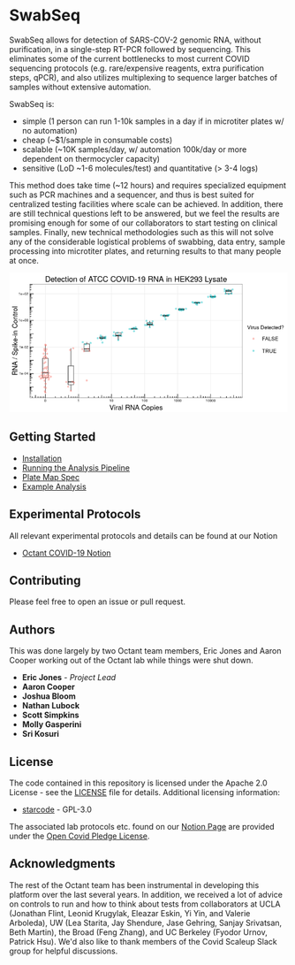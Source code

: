 # SwabSeq

SwabSeq allows for detection of SARS-COV-2 genomic RNA, without purification, in a single-step RT-PCR followed by sequencing. This eliminates some of the current bottlenecks to most current COVID sequencing protocols (e.g. rare/expensive reagents, extra purification steps, qPCR), and also utilizes multiplexing to sequence larger batches of samples without extensive automation.

SwabSeq is:

- simple (1 person can run 1-10k samples in a day if in microtiter plates w/ no automation)
- cheap (~$1/sample in consumable costs)
- scalable (~10K samples/day, w/ automation 100k/day or more dependent on thermocycler capacity)
- sensitive (LoD ~1-6 molecules/test) and quantitative (> 3-4 logs)

This method does take time (~12 hours) and requires specialized equipment such as PCR machines and a sequencer, and thus is best suited for centralized testing facilities where scale can be achieved. In addition, there are still technical questions left to be answered, but we feel the results are promising enough for some of our collaborators to start testing on clinical samples. Finally, new technical methodologies such as this will not solve any of the considerable logistical problems of swabbing, data entry, sample processing into microtiter plates, and returning results to that many people at once.

![Example Detection](./analyses/example/figs/classifier-1.png)

## Getting Started

- [Installation](https://github.com/octantbio/swab-seq/wiki/Installation)
- [Running the Analysis Pipeline](https://github.com/octantbio/swab-seq/wiki/Analysis-Details)
- [Plate Map Spec](https://github.com/octantbio/swab-seq/wiki/Plate-Map-Spec)
- [Example Analysis](./analyses/example/example-analysis.md)

## Experimental Protocols

All relevant experimental protocols and details can be found at our Notion

- [Octant COVID-19 Notion](https://www.notion.so/Octant-COVID-Scaling-9eb80e793d7e46348038aa80a5a901fd)

## Contributing

Please feel free to open an issue or pull request.

## Authors

This was done largely by two Octant team members, Eric Jones and Aaron Cooper working out of the Octant lab while things were shut down.

- **Eric Jones** - *Project Lead*
- **Aaron Cooper**
- **Joshua Bloom**
- **Nathan Lubock**
- **Scott Simpkins**
- **Molly Gasperini**
- **Sri Kosuri**

## License

The code contained in this repository is licensed under the Apache 2.0 License - see the [LICENSE](LICENSE) file for details. Additional licensing information:

- [starcode](docker/starcode-license) - GPL-3.0

The associated lab protocols etc. found on our [Notion Page](https://www.notion.so/Octant-COVID-Scaling-9eb80e793d7e46348038aa80a5a901fd) are provided under the [Open Covid Pledge License](https://www.notion.so/Octant-COVID-License-816b04b442674433a2a58bff2d8288df).

## Acknowledgments

The rest of the Octant team has been instrumental in developing this platform over the last several years. In addition, we received a lot of advice on controls to run and how to think about tests from collaborators at UCLA (Jonathan Flint, Leonid Krugylak, Eleazar Eskin, Yi Yin, and Valerie Arboleda), UW (Lea Starita, Jay Shendure, Jase Gehring, Sanjay Srivatsan, Beth Martin), the Broad (Feng Zhang), and UC Berkeley (Fyodor Urnov, Patrick Hsu). We'd also like to thank members of the Covid Scaleup Slack group for helpful discussions.
